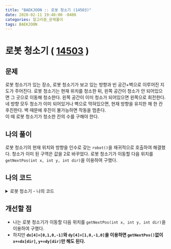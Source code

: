 ```yaml
---
title: "BAEKJOON :: 로봇 청소기 (14503)"
date: 2020-02-11 19:40:00 -0400
categories: 알고리즘_문제풀이 
tags: BAEKJOON
---
```


# 로봇 청소기 ( [14503](https://www.acmicpc.net/problem/14503) )

## 문제
로봇 청소기가 있는 장소, 로봇 청소기가 보고 있는 방향과 빈 공간+벽으로 이루어진 지도가 주어진다. 로봇 청소기는 현재 위치를 청소한 뒤, 왼쪽 공간이 청소가 안 되어있으면 그 곳으로 이동해 청소한다. 왼쪽 공간이 이미 청소가 되어있으면 왼쪽으로 회전한다. 네 방향 모두 청소가 이미 되어있거나 벽으로 막혀있으면, 현재 방향을 유지한 채 한 칸 후진한다. 벽 때문에 후진이 불가능하면 작동을 멈춘다.  
이 때 로봇 청소기가 청소한 칸의 수를 구해야 한다.
## 나의 풀이
로봇 청소기의 현재 위치와 방향을 인수로 갖는 `robot()`을 재귀적으로 호출하여 해결했다. 청소가 이미 된 구역은 값을 2로 바꾸었다. 
로봇 청소기가 이동할 다음 위치를 `getNextPos(int x, int y, int dir)`을 이용하여 구했다.
  
## 나의 코드

<details>
<summary>로봇 청소기 - 나의 코드</summary>
<div markdown="1">

  
```

#include <stdio.h>
#include <string.h>
#include <iostream>
#include <utility>

#ifdef _MSC_VER
#define _CRT_SCURE_NO_WARNINGS
#endif
int n,m,r,c,d,count;
using namespace std;
int map[50][50];

pair<int, int> getNextPos(int x, int y, int dir) {
    int nextX=x, nextY=y;
    if(!dir)
        nextY--;
    else if (dir==1)
        nextX++;
    else if (dir==2)
        nextY++;
    else
        nextX--;
    return make_pair(nextX,nextY);     
}

bool isInvalid(int x, int y) {
    return (x<0||y<0||x>=m||y>=n);
}

void robot(int x, int y, int dir) {
    if(x<0||y<0||x>=m||y>=n) return;
    if(!map[y][x]) { // 현재 위치가 청소 안 된 경우
        map[y][x]=2;
        count++;
    }
    int rotate=0;
    for (int i=0;i<4;i++) {
        pair<int, int> nextPos = getNextPos(x,y,(dir+3)%4);
        if(isInvalid(nextPos.first,nextPos.second)||map[nextPos.second][nextPos.first]!=0)
            {
                dir = (dir+3)%4;
                rotate++;
            }
        else
            break;
    }
    if(rotate==4) {
        pair<int, int> nextPos = getNextPos(x,y,(dir+2)%4);
        if(!(isInvalid(nextPos.first,nextPos.second)||map[nextPos.second][nextPos.first]==1))
            robot(nextPos.first,nextPos.second,dir);
    } else {
        pair<int, int> nextPos = getNextPos(x,y,(dir+3)%4);
        robot(nextPos.first,nextPos.second,(dir+3)%4);
    }
}
int main()
{
    ios::sync_with_stdio(false);
    cin.tie(NULL);
    cin>>n>>m;
    cin>>r>>c>>d;
    memset(map, -1, sizeof map);
    count=0;
    for (int y=0;y<n;y++) {
        for (int x=0;x<m;x++) {
            cin >> map[y][x];
        }
    }
    robot(c,r,d);
    cout<<count;
}


```
</div>
</details>  

## 개선할 점
- 나는 로봇 청소기가 이동할 다음 위치를 `getNextPos(int x, int y, int dir)`을 이용하여 구했다.
- 하지만 **`dx[4]=[0,1,0,-1]`와 `dy[4]=[1,0,-1,0]`을 이용하면 `getNextPos()`없이 `x+=dx[dir]`, `y+=dy[dir]`만 해도 된다.**